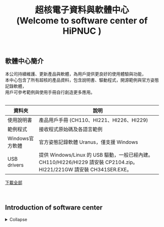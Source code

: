 <h1 align="center">超核電子資料與軟體中心<br>
(Welcome to software center of HiPNUC )
</h1>
<br>


## 軟體中心簡介

本公司持續維護、更新產品與軟體，為用戶提供更良好的使用體驗與功能，<br>
本中心包含了所有超核的產品資料，包含說明書、驅動程式，開源範例與官方姿態記錄軟體，<br>
用戶可參考範例與使用手冊自行創造更多應用。<br>
<br>
</h3>

| 資料夾            | 說明               |
| ---------------- | ------------------ |
| 使用說明書            | 產品用戶手冊 (CH110、HI221、HI226、HI229) |
| 範例程式         | 接收程式原始碼及各語言範例  |
| Windows官方軟體 | 官方姿態記錄軟體 Uranus，僅支援 Windows             |
| USB drivers | 提供 Windows/Linux 的 USB 驅動，一般已經內建。CH110/HI226/HI229 請安裝 CP2104.zip。HI221/221GW 請安裝 CH341SER.EXE。     |

[下載全部](https://github.com/avmm9898/hipnuctw_doc/archive/master.zip)

<br>

## Introduction of software center
<details markdown="1">
<summary>Collapse</summary>
<h3> 
HiPNUC keeps maintaining products and softwares to provide better user experience, <br>
The following provides open-source examples and official attitude recording software. Users can create more applications by using examples and user manuals. <br>
<br>

